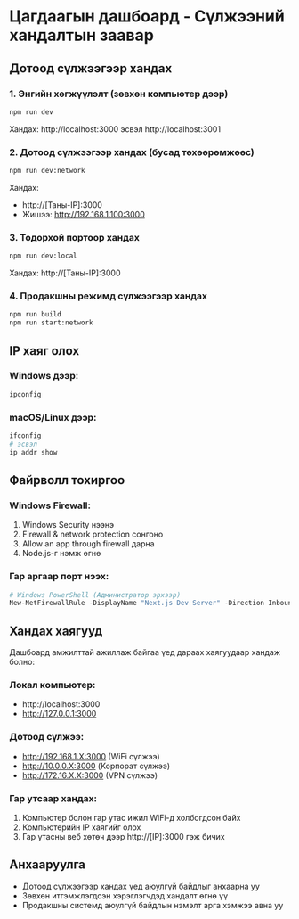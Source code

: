 # Цагдаагын дашбоард - Сүлжээний хандалтын заавар

## Дотоод сүлжээгээр хандах

### 1. Энгийн хөгжүүлэлт (зөвхөн компьютер дээр)
```bash
npm run dev
```
Хандах: http://localhost:3000 эсвэл http://localhost:3001

### 2. Дотоод сүлжээгээр хандах (бусад төхөөрөмжөөс)
```bash
npm run dev:network
```
Хандах: 
- http://[Таны-IP]:3000
- Жишээ: http://192.168.1.100:3000

### 3. Тодорхой портоор хандах
```bash
npm run dev:local
```
Хандах: http://[Таны-IP]:3000

### 4. Продакшны режимд сүлжээгээр хандах
```bash
npm run build
npm run start:network
```

## IP хаяг олох

### Windows дээр:
```cmd
ipconfig
```

### macOS/Linux дээр:
```bash
ifconfig
# эсвэл
ip addr show
```

## Файрволл тохиргоо

### Windows Firewall:
1. Windows Security нээнэ
2. Firewall & network protection сонгоно
3. Allow an app through firewall дарна
4. Node.js-г нэмж өгнө

### Гар аргаар порт нээх:
```powershell
# Windows PowerShell (Администратор эрхээр)
New-NetFirewallRule -DisplayName "Next.js Dev Server" -Direction Inbound -Protocol TCP -LocalPort 3000 -Action Allow
```

## Хандах хаягууд

Дашбоард амжилттай ажиллаж байгаа үед дараах хаягуудаар хандаж болно:

### Локал компьютер:
- http://localhost:3000
- http://127.0.0.1:3000

### Дотоод сүлжээ:
- http://192.168.1.X:3000 (WiFi сүлжээ)
- http://10.0.0.X:3000 (Корпорат сүлжээ)
- http://172.16.X.X:3000 (VPN сүлжээ)

### Гар утсаар хандах:
1. Компьютер болон гар утас ижил WiFi-д холбогдсон байх
2. Компьютерийн IP хаягийг олох
3. Гар утасны веб хөтөч дээр http://[IP]:3000 гэж бичих

## Анхааруулга

- Дотоод сүлжээгээр хандах үед аюулгүй байдлыг анхаарна уу
- Зөвхөн итгэмжлэгдсэн хэрэглэгчдэд хандалт өгнө үү
- Продакшны системд аюулгүй байдлын нэмэлт арга хэмжээ авна уу
